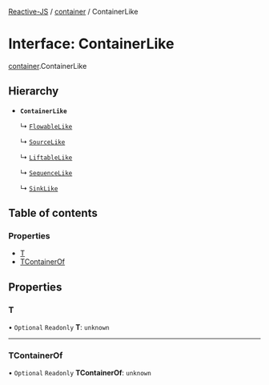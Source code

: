 [Reactive-JS](../README.md) / [container](../modules/container.md) / ContainerLike

# Interface: ContainerLike

[container](../modules/container.md).ContainerLike

## Hierarchy

- **`ContainerLike`**

  ↳ [`FlowableLike`](flowable.FlowableLike.md)

  ↳ [`SourceLike`](interactive.SourceLike.md)

  ↳ [`LiftableLike`](liftable.LiftableLike.md)

  ↳ [`SequenceLike`](sequence.SequenceLike.md)

  ↳ [`SinkLike`](sink.SinkLike.md)

## Table of contents

### Properties

- [T](container.ContainerLike.md#t)
- [TContainerOf](container.ContainerLike.md#tcontainerof)

## Properties

### T

• `Optional` `Readonly` **T**: `unknown`

___

### TContainerOf

• `Optional` `Readonly` **TContainerOf**: `unknown`
